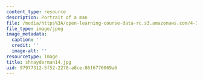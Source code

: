 ```yaml
---
content_type: resource
description: Portrait of a man
file: /media/https%3A/open-learning-course-data-rc.s3.amazonaws.com/4-341-introduction-to-photography-fall-2002/979773125f522278a8ce86f6770069a6_shnayderman14.jpg
file_type: image/jpeg
image_metadata:
  caption: ''
  credit: ''
  image-alt: ''
resourcetype: Image
title: shnayderman14.jpg
uid: 97977312-5f52-2278-a8ce-86f6770069a6
---
```

